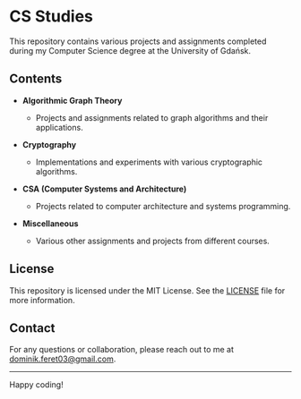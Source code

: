 # CS Studies

This repository contains various projects and assignments completed during my Computer Science degree at the University of Gdańsk.

## Contents

- **Algorithmic Graph Theory**
  - Projects and assignments related to graph algorithms and their applications.

- **Cryptography**
  - Implementations and experiments with various cryptographic algorithms.

- **CSA (Computer Systems and Architecture)**
  - Projects related to computer architecture and systems programming.

- **Miscellaneous**
  - Various other assignments and projects from different courses.

## License

This repository is licensed under the MIT License. See the [LICENSE](LICENSE) file for more information.

## Contact

For any questions or collaboration, please reach out to me at [dominik.feret03@gmail.com](mailto:dominik.feret03@gmail.com).

---

Happy coding!
